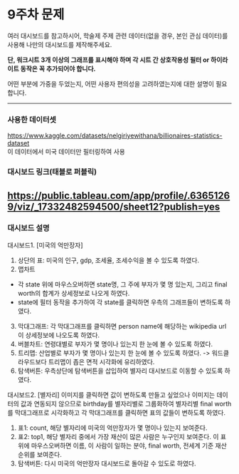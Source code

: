 # 9주차 문제

여러 대시보드를 참고하시어, 학술제 주제 관련 데이터(없을 경우, 본인 관심 데이터)를 사용해 나만의 대시보드를 제작해주세요.

**단, 워크시트 3개 이상의 그래프를 표시해야 하며 각 시트 간 상호작용성 필터 or 하이라이트 동작은 꼭 추가되어야 합니다.**

어떤 부분에 가중을 두었는지, 어떤 사용자 편의성을 고려하였는지에 대한 설명이 필요합니다.

---

### 사용한 데이터셋
https://www.kaggle.com/datasets/nelgiriyewithana/billionaires-statistics-dataset   
이 데이터에서 미국 데이터만 필터링하여 사용

### 대시보드 링크(태블로 퍼블릭)
https://public.tableau.com/app/profile/.63651269/viz/_17332482594500/sheet12?publish=yes
---
### 대시보드 설명
대시보드1. [미국의 억만장자]
1) 상단의 표: 미국의 인구, gdp, 조세율, 조세수익을 볼 수 있도록 하였다.
2) 맵차트
- 각 state 위에 마우스오버하면 state명, 그 주에 부자가 몇 명 있는지, 그리고 final worth의 합계가 상세정보로 나오게 하였다.
- state에 필터 동작을 추가하여 각 state를 클릭하면 우측의 그래프들이 변하도록 하였다.
3) 막대그래프: 각 막대그래프를 클릭하면 person name에 해당하는 wikipedia url이 상세정보에 나오도록 하였다.
4) 버블차트: 연령대별로 부자가 몇 명이나 있는지 한 눈에 볼 수 있도록 하였다.
5) 트리맵: 산업별로 부자가 몇 명이나 있는지 한 눈에 볼 수 있도록 하였다. -> 워드클라우드보다 트리맵이 좁은 면적 시각화에 유리하였다.
6) 탐색버튼: 우측상단에 탐색버튼을 삽입하여 별자리 대시보드로 이동할 수 있도록 하였다.

대시보드2. [별자리]
이미지를 클릭하면 값이 변하도록 만들고 싶었으나 이미지는 데이터의 값과 연동되지 않으므로 birthday를 별자리별로 그룹화하여 별자리별 final worth를 막대그래프로 시각화하고 각 막대그래프를 클릭하면 표의 값들이 변하도록 하였다.
1) 표1: count, 해당 별자리에 미국의 억만장자가 몇 명이나 있는지 보여준다.
2) 표2: top1, 해당 별자리 중에서 가장 재산이 많은 사람은 누구인지 보여준다. 이 표 위에 마우스오버하면 이름, 이 사람이 일하는 분야, final worth, 전세계 기준 재산 순위를 보여준다.
3) 탐색버튼: 다시 미국의 억만장자 대시보드로 돌아갈 수 있도로 하였다.



